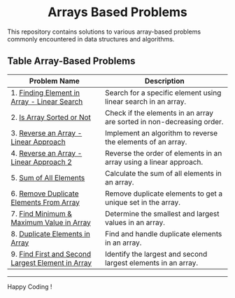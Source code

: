 <h1 align='center'>Arrays Based Problems</h1>
This repository contains solutions to various array-based problems commonly encountered in data structures and algorithms.

## Table Array-Based Problems

| Problem Name                                      | Description                                                          |
|---------------------------------------------------|----------------------------------------------------------------------|
| 1. [Finding Element in Array - Linear Search](https://github.com/JawadSher/Data-Structures-Algorithms-Based-Problems/tree/main/4%20-%20Arrays%20Based%20Problems/Finding%20Element%20in%20Array%20-%20Linear%20Search)           | Search for a specific element using linear search in an array.        |
| 2. [Is Array Sorted or Not](https://github.com/JawadSher/Data-Structures-Algorithms-Based-Problems/tree/main/4%20-%20Arrays%20Based%20Problems/Is%20Array%20Sorted%20or%20Not)                            | Check if the elements in an array are sorted in non-decreasing order.  |
| 3. [Reverse an Array - Linear Approach](https://github.com/JawadSher/Data-Structures-Algorithms-Based-Problems/tree/main/4%20-%20Arrays%20Based%20Problems/Reverse%20an%20Array%20-%20Linear%20Approach)                 | Implement an algorithm to reverse the elements of an array.           |
| 4. [Reverse an Array - Linear Approach 2](https://github.com/JawadSher/Data-Structures-Algorithms-Based-Problems/tree/main/4%20-%20Arrays%20Based%20Problems/Reverse%20an%20Array%20-%20Linear%20Approach%202)               | Reverse the order of elements in an array using a linear approach.    |
| 5. [Sum of All Elements](https://github.com/JawadSher/Data-Structures-Algorithms-Based-Problems/tree/main/4%20-%20Arrays%20Based%20Problems/Sum%20of%20All%20Elements)                               | Calculate the sum of all elements in an array.                         |
| 6. [Remove Duplicate Elements From Array](https://github.com/JawadSher/Data-Structures-Algorithms-Based-Problems/tree/main/4%20-%20Arrays%20Based%20Problems/Remove%20Duplicate%20Elements%20From%20Array)               | Remove duplicate elements to get a unique set in the array.           |
| 7. [Find Minimum & Maximum Value in Array](https://github.com/JawadSher/Data-Structures-Algorithms-Based-Problems/tree/main/4%20-%20Arrays%20Based%20Problems/Find%20Minimum%20%26%20Maximum%20Value%20in%20Array)              | Determine the smallest and largest values in an array.                |
| 8. [Duplicate Elements in Array](https://github.com/JawadSher/Data-Structures-Algorithms-Based-Problems/tree/main/4%20-%20Arrays%20Based%20Problems/Duplicate%20Elements%20in%20Array)                       | Find and handle duplicate elements in an array.                        |
| 9. [Find First and Second Largest Element in Array](https://github.com/JawadSher/Data-Structures-Algorithms-Based-Problems/tree/main/4%20-%20Arrays%20Based%20Problems/Find%20First%20and%20Second%20Largest%20Element%20in%20Array)     | Identify the largest and second largest elements in an array.         |

<hr>

Happy Coding !
